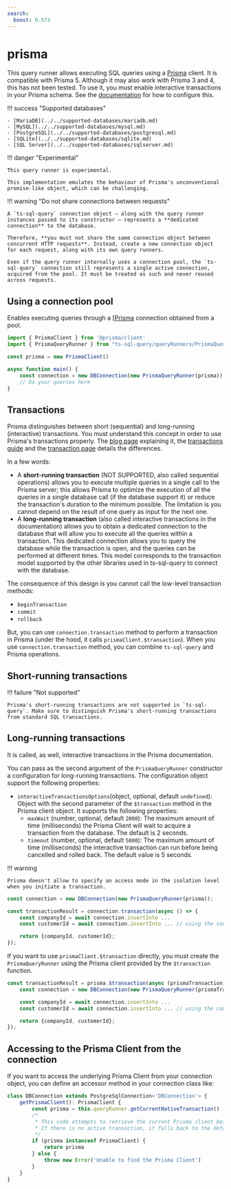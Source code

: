 ```yaml
---
search:
  boost: 0.573
---
```

# prisma

This query runner allows executing SQL queries using a [Prisma](https://www.prisma.io) client. It is compatible with Prisma 5. Although it may also work with Prisma 3 and 4, this has not been tested. To use it, you must enable interactive transactions in your Prisma schema. See the [documentation](https://www.prisma.io/docs/guides/performance-and-optimization/prisma-client-transactions-guide#interactive-transactions-in-preview) for how to configure this.

!!! success "Supported databases"

    - [MariaDB](../../supported-databases/mariadb.md)
    - [MySQL](../../supported-databases/mysql.md)
    - [PostgreSQL](../../supported-databases/postgresql.md)
    - [SQLite](../../supported-databases/sqlite.md)
    - [SQL Server](../../supported-databases/sqlserver.md)

!!! danger "Experimental"

    This query runner is experimental.

    This implementation emulates the behaviour of Prisma's unconventional promise-like object, which can be challenging.

!!! warning "Do not share connections between requests"

    A `ts-sql-query` connection object — along with the query runner instances passed to its constructor — represents a **dedicated connection** to the database.

    Therefore, **you must not share the same connection object between concurrent HTTP requests**. Instead, create a new connection object for each request, along with its own query runners.

    Even if the query runner internally uses a connection pool, the `ts-sql-query` connection still represents a single active connection, acquired from the pool. It must be treated as such and never reused across requests.

## Using a connection pool

Enables executing queries through a [[Prisma](https://www.prisma.io) connection obtained from a pool.
    
```ts
import { PrismaClient } from '@prisma/client'
import { PrismaQueryRunner } from "ts-sql-query/queryRunners/PrismaQueryRunner";

const prisma = new PrismaClient()

async function main() {
    const connection = new DBConnection(new PrismaQueryRunner(prisma));
    // Do your queries here
}
```

## Transactions

Prisma distinguishes between short (sequential) and long-running (interactive) transactions. You must understand this concept in order to use Prisma's transactions properly. The [blog page](https://www.prisma.io/blog/how-prisma-supports-transactions-x45s1d5l0ww1) explaining it, the [transactions guide](https://www.prisma.io/docs/guides/performance-and-optimization/prisma-client-transactions-guide/) and the [transaction page](https://www.prisma.io/docs/concepts/components/prisma-client/transactions) details the differences.

In a few words:

- A **short-running transaction** (NOT SUPPORTED, also called sequential operations) allows you to execute multiple queries in a single call to the Prisma server; this allows Prisma to optimize the execution of all the queries in a single database call (if the database support it) or reduce the transaction's duration to the minimum possible. The limitation is you cannot depend on the result of one query as input for the next one.
- A **long-running transaction** (also called interactive transactions in the documentation) allows you to obtain a dedicated connection to the database that will allow you to execute all the queries within a transaction. This dedicated connection allows you to query the database while the transaction is open, and the queries can be performed at different times. This model corresponds to the transaction model supported by the other libraries used in ts-sql-query to connect with the database.

The consequence of this design is you cannot call the low-level transaction methods:

- `beginTransaction`
- `commit`
- `rollback`

But, you can use `connection.transaction` method to perform a transaction in Prisma (under the hood, it calls `prismaClient.$transaction`). When you use `connection.transaction` method, you can combine `ts-sql-query` and Prisma operations.

## Short-running transactions

!!! failure "Not supported"

    Prisma's short-running transactions are not supported in `ts-sql-query`. Make sure to distinguish Prisma's short-running transactions from standard SQL transactions.

## Long-running transactions

It is called, as well, interactive transactions in the Prisma documentation.

You can pass as the second argument of the `PrismaQueryRunner` constructor a configuration for long-running transactions. The configuration object support the following properties:

- `interactiveTransactionsOptions`(object, optional, default `undefined`): Object with the second parameter of the `$transaction` method in the Prisma client object. It supports the following properties: 
  - `maxWait` (number, optional, default `2000`): The maximum amount of time (milliseconds) the Prisma Client will wait to acquire a transaction from the database. The default is 2 seconds.
  - `timeout` (number, optional, default `5000`): The maximum amount of time (milliseconds) the interactive transaction can run before being cancelled and rolled back. The default value is 5 seconds.

!!! warning

    Prisma doesn't allow to specify an access mode in the isolation level when you initiate a transaction.

```ts
const connection = new DBConnection(new PrismaQueryRunner(prisma));

const transactionResult = connection.transaction(async () => {
    const companyId = await connection.insertInto ...
    const customerId = await connection.insertInto ... // using the companyId

    return {companyId, customerId};
});
```

If you want to use `prismaClient.$transaction` directly, you must create the `PrismaQueryRunner` using the Prisma client provided by the `$transaction` function.

```ts
const transactionResult = prisma.$transaction(async (prismaTransaction) => {
    const connection = new DBConnection(new PrismaQueryRunner(prismaTransaction));

    const companyId = await connection.insertInto ...
    const customerId = await connection.insertInto ... // using the companyId

    return {companyId, customerId};
});
```

## Accessing to the Prisma Client from the connection

If you want to access the underlying Prisma Client from your connection object, you can define an accessor method in your connection class like:

```ts
class DBConnection extends PostgreSqlConnection<'DBConnection'> {
    getPrismaClient(): PrismaClient {
        const prisma = this.queryRunner.getCurrentNativeTransaction() || this.queryRunner.getNativeRunner()
        /*
         * This code attempts to retrieve the current Prisma client being used in the transaction. 
         * If there is no active transaction, it falls back to the default Prisma client instance.
         */
        if (prisma instanceof PrismaClient) {
            return prisma
        } else {
            throw new Error('Unable to find the Prisma Client')
        }
    }
}
```
